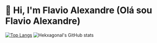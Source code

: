 # 👋 Hi, I'm Flavio Alexandre (Olá sou Flavio Alexandre)

[![Top Langs](https://github-readme-stats.vercel.app/api/top-langs/?username=Hekxagonal&layout=compact&theme=github_dark)](https://github.com/Hekxagonal/github-readme-stats)
![Hekxagonal's GitHub stats](https://github-readme-stats.vercel.app/api?username=Hekxagonal&count_private=true&theme=github_dark&show_icons=true&card_width=2em)
